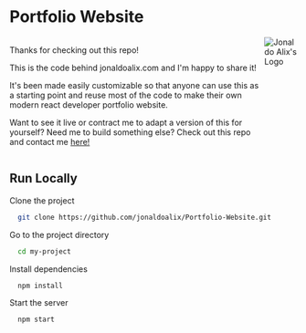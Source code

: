 
# Portfolio Website
<style>
  .heading {
    display: flex;
    flex-direction: row;
  }
</style>
<div class="heading">
  <div>
    <p>Thanks for checking out this repo!</p>
    <p>This is the code behind jonaldoalix.com and I'm happy to share it!</p>
    <p>It's been made easily customizable so that anyone can use this as a starting point and reuse most of the code to make their own modern react developer portfolio website.</p>
    <p>Want to see it live or contract me to adapt a version of this for yourself? Need me to build something else? Check out this repo and contact me <a href="https://jonaldoalix.com">here!</a></p>
  </div>
  <div>
    <img src="https://jonaldoalix.com/JAColorizedLogo150.png" alt="Jonaldo Alix's Logo" />
  </div>
</div>

## Run Locally

Clone the project

```bash
  git clone https://github.com/jonaldoalix/Portfolio-Website.git
```

Go to the project directory

```bash
  cd my-project
```

Install dependencies

```bash
  npm install
```

Start the server

```bash
  npm start
```
